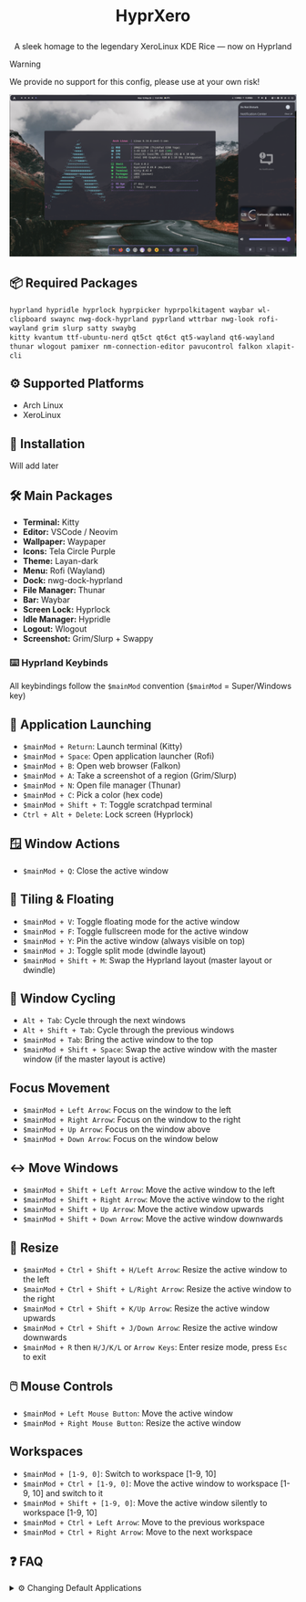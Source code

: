 # <p align="center">HyprXero</p>
 <p align="center">A sleek homage to the legendary XeroLinux KDE Rice — now on Hyprland</p>

> [!WARNING]
> We provide no support for this config, please use at your own risk!

 ![preview](assets/hyprxero.png?raw=true)

## 📦 Required Packages
```
hyprland hypridle hyprlock hyprpicker hyprpolkitagent waybar wl-clipboard swaync nwg-dock-hyprland pyprland wttrbar nwg-look rofi-wayland grim slurp satty swaybg
kitty kvantum ttf-ubuntu-nerd qt5ct qt6ct qt5-wayland qt6-wayland thunar wlogout pamixer nm-connection-editor pavucontrol falkon xlapit-cli
```
## ⚙️ Supported Platforms
- Arch Linux
- XeroLinux

## 🚀 Installation
Will add later

## 🛠️ Main Packages
- **Terminal:** Kitty
- **Editor:** VSCode / Neovim
- **Wallpaper:** Waypaper
- **Icons:** Tela Circle Purple
- **Theme:** Layan-dark
- **Menu:** Rofi (Wayland)
- **Dock:** nwg-dock-hyprland
- **File Manager:** Thunar
- **Bar:** Waybar
- **Screen Lock:** Hyprlock
- **Idle Manager:** Hypridle
- **Logout:** Wlogout
- **Screenshot:** Grim/Slurp + Swappy

### ⌨️ Hyprland Keybinds
All keybindings follow the `$mainMod` convention (`$mainMod` = Super/Windows key)

## 🚀 Application Launching
- `$mainMod + Return`: Launch terminal (Kitty)
- `$mainMod + Space`: Open application launcher (Rofi)
- `$mainMod + B`: Open web browser (Falkon)
- `$mainMod + A`: Take a screenshot of a region (Grim/Slurp)
- `$mainMod + N`: Open file manager (Thunar)
- `$mainMod + C`: Pick a color (hex code)
- `$mainMod + Shift + T`: Toggle scratchpad terminal
- `Ctrl + Alt + Delete`: Lock screen (Hyprlock)

## 🪟 Window Actions
- `$mainMod + Q`: Close the active window

## 🧱 Tiling & Floating
- `$mainMod + V`: Toggle floating mode for the active window
- `$mainMod + F`: Toggle fullscreen mode for the active window
- `$mainMod + Y`: Pin the active window (always visible on top)
- `$mainMod + J`: Toggle split mode (dwindle layout)
- `$mainMod + Shift + M`: Swap the Hyprland layout (master layout or dwindle)

## 🔄 Window Cycling
- `Alt + Tab`: Cycle through the next windows
- `Alt + Shift + Tab`: Cycle through the previous windows
- `$mainMod + Tab`: Bring the active window to the top
- `$mainMod + Shift + Space`: Swap the active window with the master window (if the master layout is active)

## Focus Movement
- `$mainMod + Left Arrow`: Focus on the window to the left
- `$mainMod + Right Arrow`: Focus on the window to the right
- `$mainMod + Up Arrow`: Focus on the window above
- `$mainMod + Down Arrow`: Focus on the window below

## ↔️ Move Windows
- `$mainMod + Shift + Left Arrow`: Move the active window to the left
- `$mainMod + Shift + Right Arrow`: Move the active window to the right
- `$mainMod + Shift + Up Arrow`: Move the active window upwards
- `$mainMod + Shift + Down Arrow`: Move the active window downwards

## 📐 Resize
- `$mainMod + Ctrl + Shift + H/Left Arrow`: Resize the active window to the left
- `$mainMod + Ctrl + Shift + L/Right Arrow`: Resize the active window to the right
- `$mainMod + Ctrl + Shift + K/Up Arrow`: Resize the active window upwards
- `$mainMod + Ctrl + Shift + J/Down Arrow`: Resize the active window downwards
- `$mainMod + R` then `H/J/K/L` or `Arrow Keys`: Enter resize mode, press `Esc` to exit

## 🖱️ Mouse Controls
- `$mainMod + Left Mouse Button`: Move the active window
- `$mainMod + Right Mouse Button`: Resize the active window

## Workspaces
- `$mainMod + [1-9, 0]`: Switch to workspace [1-9, 10]
- `$mainMod + Ctrl + [1-9, 0]`: Move the active window to workspace [1-9, 10] and switch to it
- `$mainMod + Shift + [1-9, 0]`: Move the active window silently to workspace [1-9, 10]
- `$mainMod + Ctrl + Left Arrow`: Move to the previous workspace
- `$mainMod + Ctrl + Right Arrow`: Move to the next workspace

## ❓ FAQ

<details>
  <summary>⚙️ Changing Default Applications</summary>
  <br>
  You can easily customize the default applications Hyprland uses by editing the `~/.config/hypr/config/defaults.conf` file. Open this file in your preferred text editor and modify the lines corresponding to the application you want to change (e.g., `file_manager = thunar`, `terminal = kitty`, `browser = falkon`).
</details>



